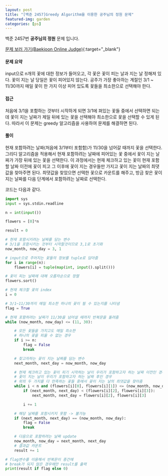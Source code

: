 ```yaml
---
layout: post
title: "[백준 2457]Greedy Algorithm을 이용한 공주님의 정원 문제"
featured-img: garden
categories: [ps]
---
```


백준 2457번 **공주님의 정원** 문제 입니다.

[문제 보러 가기(Baekjoon Online Judge)](https://www.acmicpc.net/problem/2457){:target="\_blank"}

#### 문제 요약

input으로 n개의 꽃에 대한 정보가 들어오고, 각 꽃은 꽃이 피는 날과 지는 날 정해져 있다. 꽃이 지는 날 당일은 꽃이 피어있지 않는다.
공주가 가장 좋아하는 계절인 3/1 ~ 11/30까지 매일 꽃이 한 가지 이상 피어 있도록 꽃들을 최소한으로 선택해야 한다.

#### 접근

처음에 3/1을 포함하는 것부터 시작하게 되면 3/1에 펴있는 꽃들 중에서 선택하면 되는데 꽃이 지는 날짜가 제일 뒤에 있는 꽃을 선택해야
최소한으로 꽃을 선택할 수 있게 된다. 따라서 이 문제는 greedy 알고리즘을 사용하여 문제를 해결하면 된다.

#### 풀이

현재 포함하려는 날짜(처음에 3/1부터 포함함)가 11/30을 넘어갈 때까지 꽃을 선택한다.
그리디 알고리즘을 적용해서 현재 포함하려는 날짜에 피어있는 꽃 중에서 꽃이 지는 날짜가 가장 뒤에 있는 꽃을 선택한다.
이 과정에서는 현재 체크하고 있는 꽃이 현재 포함할 날짜 이전에 꽃이 피고 그 이후에 꽃이 지는 경우들만 가지고 꽃이 지는 날짜의 최댓값을 찾아주면 된다.
최댓값을 찾았으면 선택한 꽃으로 카운트를 해주고, 방금 찾은 꽃이 지는 날짜를 다음 단계에서 포함하려는 날짜로 선택한다.

코드는 다음과 같다.

```python
import sys
input = sys.stdin.readline

n = int(input())

flowers = [0]*n

result = 0

# 현재 포함시키려는 날짜를 담는 변수
# 3/1을 포함시키는 것부터 시작할것이므로 3,1로 초기화
now_month, now_day = 3, 1

# input으로 주어지는 꽃들의 정보를 tuple로 담아줌
for i in range(n):
    flowers[i] = tuple(map(int, input().split()))

# 꽃이 피는 날짜에 대해 오름차순으로 정렬
flowers.sort()

# 현재 체크할 꽃의 index
i = 0

# 3/1~11/30까지 매일 최소한 하나의 꽃이 필 수 있는지를 나타냄
flag = True

# 현재 포함하려는 날짜가 11/30을 넘어설 때까지 반복문을 돌려줌
while (now_month, now_day) <= (11, 30):

    # 모든 꽃들을 가지고도 매일 최소한
    # 하나의 꽃을 피울 수 없는 경우
    if i >= n:
        flag = False
        break

    # 찾고자하는 꽃이 지는 날짜를 담는 변수
    next_month, next_day = now_month, now_day

    # 현재 체크하고 있는 꽃이 피기 시작하는 날이 우리가 포함하고자 하는 날짜 이전인 경우
    # 꽃이 지는 날이 우리가 포함하고자 하는 날짜 후인 경우
    # 위의 두 가지를 다 만족하는 꽃들 중에서 꽃이 지는 날의 최댓값을 찾아줌
    while i < n and (flowers[i][0], flowers[i][1]) <= (now_month, now_day):
        if (next_month, next_day) < (flowers[i][2], flowers[i][3]):
            next_month, next_day = flowers[i][2], flowers[i][3]

        i += 1

    # 해당 날짜를 포함시키지 못함 -> 불가능
    if (next_month, next_day) == (now_month, now_day):
        flag = False
        break

    # 다음으로 포함하려는 날짜 update
    now_month, now_day = next_month, next_day
    # 결과값 카운트
    result += 1

# flag변수를 이용해서 반복문이 중간에
# break가 되지 않은 경우에만 result를 출력
print(result if flag else 0)
```
